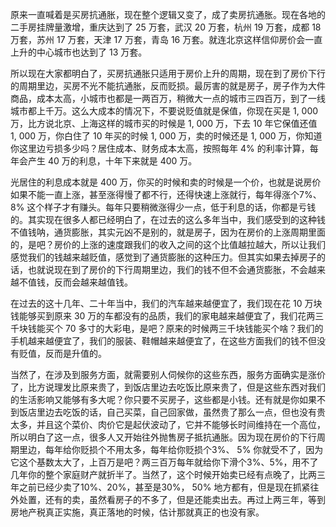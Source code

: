 <p>原来一直喊着是买房抗通胀，现在整个逻辑又变了，成了卖房抗通胀。现在各地的二手房挂牌量激增，重庆达到了 25 万套，武汉 20 万套，杭州 19 万套，成都 18 万套，苏州 17 万套，天津 17 万套，青岛 16 万套。就连北京这样信仰房价会一直上升的中心城市也达到了 13 万套。</p>
<p>所以现在大家都明白了，买房抗通胀只适用于房价上升的周期，现在到了房价下行的周期里边，买房不光不能抗通胀，反而贬损。最厉害的就是房子，房子作为大件商品，成本太高，小城市也都是一两百万，稍微大一点的城市三四百万，到了一线城市都上千万。这么大成本的情况下，不要说贬值就是保值，你现在买是 1, 000 万，比方说北京、上海这样的城市买的时候是 1, 000 万，下去 10 年它保值还值 1, 000 万，你白住了 10 年买的时候 1, 000 万，卖的时候还是 1, 000 万，你知道你这里边亏损多少吗？居住成本、财务成本太高，按照每年 4% 的利率计算，每年会产生 40 万的利息，十年下来就是 400 万。</p>
<p>光居住的利息成本就是 400 万，你买的时候和卖的时候是一个价，也就是说房价如果不能一直上涨，甚至涨得慢了都不行，还得快速上涨就行，每年得涨个7%、 8% 这个样子才有赚头。每年只要稍微涨得少一点，低于利息的话，你都是亏钱的。其实现在很多人都已经明白了，在过去的这么多年当中，我们感受到的这种钱不值钱呐，通货膨胀，其实元凶不是别的，就是房子，因为在房价的上涨周期里面的，是吧？房价的上涨的速度跟我们的收入之间的这个比值越拉越大，所以让我们感觉我们的钱越来越贬值，感觉到了通货膨胀的这种压力。但其实如果去掉房子的话，也就说现在到了房价的下行周期里边，我们的钱不但不会通货膨胀，不会越来越不值钱，反而会越来越值钱。</p>
<p>在过去的这十几年、二十年当中，我们的汽车越来越便宜了，我们现在花 10 万块钱能够买到原来 30 万的车都没有的品质，我们的家电越来越便宜了，我们花两三千块钱能买个 70 多寸的大彩电，是吧？原来的时候两三千块钱能买个啥？我们的手机越来越便宜了，我们的服装、鞋帽越来越便宜了，在这些方面我们的钱不但没有贬值，反而是升值的。</p>
<p>当然了，在涉及到服务方面，就需要别人伺候你的这些东西，服务方面确实是涨价了，比方说理发比原来贵了，到饭店里边去吃饭比原来贵了，但是这些东西对我们的生活影响又能够有多大呢？你只要不买房子，这些都是小钱。还有就是你如果不到饭店里边去吃饭的话，自己买菜，自己回家做，虽然贵了那么一点，但也没有贵太多，并且这个菜价、肉价它是起伏波动了，它并不能够长时间维持在一个高位，所以明白了这一点，很多人又开始往外抛售房子抵抗通胀。因为现在房价的下行周期里边，每年给你贬损个不用太多，每年给你贬损个3%、 5% 你就受不了，因为它这个基数太大了，上百万是吧？两三百万每年就给你下滑个3%、5%，用不了几年你的整个家庭财产就折半了。当然了，这个时候开始卖已经有点晚了，比两三年之前已经少卖了10%、20%，甚至是30%， 50% 地方都有，但是现在抓紧往外处置，还有的卖，虽然看房子的不多了，但是还能卖出去。再过上两三年，等到房地产税真正实施，真正落地的时候，估计那就真正的也没有家。</p>